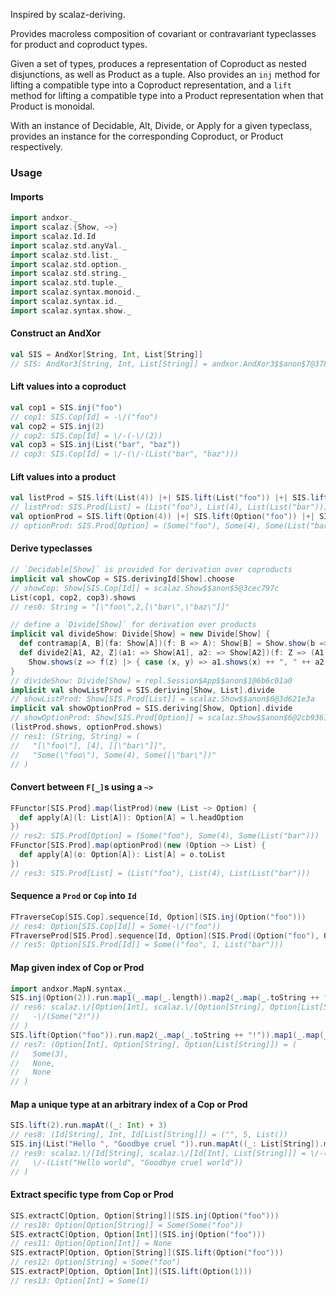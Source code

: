 Inspired by scalaz-deriving.

Provides macroless composition of covariant or contravariant
typeclasses for product and coproduct types.

Given a set of types, produces a representation of Coproduct as nested disjunctions,
as well as Product as a tuple. Also provides an `inj` method for lifting a compatible type
into a Coproduct representation, and a `lift` method for lifting a compatible type
into a Product representation when that Product is monoidal.

With an instance of Decidable, Alt, Divide, or Apply for a given typeclass,
provides an instance for the corresponding Coproduct, or Product respectively.

### Usage

#### Imports

```scala
import andxor._
import scalaz.{Show, ~>}
import scalaz.Id.Id
import scalaz.std.anyVal._
import scalaz.std.list._
import scalaz.std.option._
import scalaz.std.string._
import scalaz.std.tuple._
import scalaz.syntax.monoid._
import scalaz.syntax.id._
import scalaz.syntax.show._
```

#### Construct an AndXor

```scala
val SIS = AndXor[String, Int, List[String]]
// SIS: AndXor3[String, Int, List[String]] = andxor.AndXor3$$anon$7@378564ef
```

#### Lift values into a coproduct

```scala
val cop1 = SIS.inj("foo")
// cop1: SIS.Cop[Id] = -\/("foo")
val cop2 = SIS.inj(2)
// cop2: SIS.Cop[Id] = \/-(-\/(2))
val cop3 = SIS.inj(List("bar", "baz"))
// cop3: SIS.Cop[Id] = \/-(\/-(List("bar", "baz")))
```

#### Lift values into a product

```scala
val listProd = SIS.lift(List(4)) |+| SIS.lift(List("foo")) |+| SIS.lift(List(List("bar")))
// listProd: SIS.Prod[List] = (List("foo"), List(4), List(List("bar")))
val optionProd = SIS.lift(Option(4)) |+| SIS.lift(Option("foo")) |+| SIS.lift(Option(List("bar")))
// optionProd: SIS.Prod[Option] = (Some("foo"), Some(4), Some(List("bar")))
```

#### Derive typeclasses

```scala
// `Decidable[Show]` is provided for derivation over coproducts
implicit val showCop = SIS.derivingId[Show].choose
// showCop: Show[SIS.Cop[Id]] = scalaz.Show$$anon$5@3cec797c
List(cop1, cop2, cop3).shows
// res0: String = "[\"foo\",2,[\"bar\",\"baz\"]]"

// define a `Divide[Show]` for derivation over products
implicit val divideShow: Divide[Show] = new Divide[Show] {
  def contramap[A, B](fa: Show[A])(f: B => A): Show[B] = Show.show(b => fa.show(f(b)))
  def divide2[A1, A2, Z](a1: => Show[A1], a2: => Show[A2])(f: Z => (A1, A2)): Show[Z] =
    Show.shows(z => f(z) |> { case (x, y) => a1.shows(x) ++ ", " ++ a2.shows(y) })
}
// divideShow: Divide[Show] = repl.Session$App$$anon$1@6b6c01a0
implicit val showListProd = SIS.deriving[Show, List].divide
// showListProd: Show[SIS.Prod[List]] = scalaz.Show$$anon$6@3d621e3a
implicit val showOptionProd = SIS.deriving[Show, Option].divide
// showOptionProd: Show[SIS.Prod[Option]] = scalaz.Show$$anon$6@2cb93619
(listProd.shows, optionProd.shows)
// res1: (String, String) = (
//   "[\"foo\"], [4], [[\"bar\"]]",
//   "Some(\"foo\"), Some(4), Some([\"bar\"])"
// )
```

#### Convert between `F[_]`s using a `~>`

```scala
FFunctor[SIS.Prod].map(listProd)(new (List ~> Option) {
  def apply[A](l: List[A]): Option[A] = l.headOption
})
// res2: SIS.Prod[Option] = (Some("foo"), Some(4), Some(List("bar")))
FFunctor[SIS.Prod].map(optionProd)(new (Option ~> List) {
  def apply[A](o: Option[A]): List[A] = o.toList
})
// res3: SIS.Prod[List] = (List("foo"), List(4), List(List("bar")))
```

#### Sequence a `Prod` or `Cop` into `Id`

```scala
FTraverseCop[SIS.Cop].sequence[Id, Option](SIS.inj(Option("foo")))
// res4: Option[SIS.Cop[Id]] = Some(-\/("foo"))
FTraverseProd[SIS.Prod].sequence[Id, Option](SIS.Prod((Option("foo"), Option(1), Option(List("bar")))))
// res5: Option[SIS.Prod[Id]] = Some(("foo", 1, List("bar")))
```

#### Map given index of Cop or Prod

```scala
import andxor.MapN.syntax._
SIS.inj(Option(2)).run.map1(_.map(_.length)).map2(_.map(_.toString ++ "!"))
// res6: scalaz.\/[Option[Int], scalaz.\/[Option[String], Option[List[String]]]] = \/-(
//   -\/(Some("2!"))
// )
SIS.lift(Option("foo")).run.map2(_.map(_.toString ++ "!")).map1(_.map(_.length))
// res7: (Option[Int], Option[String], Option[List[String]]) = (
//   Some(3),
//   None,
//   None
// )
```

#### Map a unique type at an arbitrary index of a Cop or Prod

```scala
SIS.lift(2).run.mapAt((_: Int) + 3)
// res8: (Id[String], Int, Id[List[String]]) = ("", 5, List())
SIS.inj(List("Hello ", "Goodbye cruel ")).run.mapAt((_: List[String]).map(_ ++ "world"))
// res9: scalaz.\/[Id[String], scalaz.\/[Id[Int], List[String]]] = \/-(
//   \/-(List("Hello world", "Goodbye cruel world"))
// )
```

#### Extract specific type from Cop or Prod

```scala
SIS.extractC[Option, Option[String]](SIS.inj(Option("foo")))
// res10: Option[Option[String]] = Some(Some("foo"))
SIS.extractC[Option, Option[Int]](SIS.inj(Option("foo")))
// res11: Option[Option[Int]] = None
SIS.extractP[Option, Option[String]](SIS.lift(Option("foo")))
// res12: Option[String] = Some("foo")
SIS.extractP[Option, Option[Int]](SIS.lift(Option(1)))
// res13: Option[Int] = Some(1)
```

